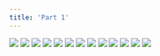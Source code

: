 ```yaml
---
title: 'Part 1'
---
```


![](images/monster-story/part-1/monster001.png)
![](images/monster-story/part-1/monster002.png)
![](images/monster-story/part-1/monster003.png)
![](images/monster-story/part-1/monster004.png)
![](images/monster-story/part-1/monster005.png)
![](images/monster-story/part-1/monster006.png)
![](images/monster-story/part-1/monster007.png)
![](images/monster-story/part-1/monster008.png)
![](images/monster-story/part-1/monster009.png)
![](images/monster-story/part-1/monster010.png)
![](images/monster-story/part-1/monster011.png)
![](images/monster-story/part-1/monster012.png)
![](images/monster-story/part-1/monster013-014.png)
